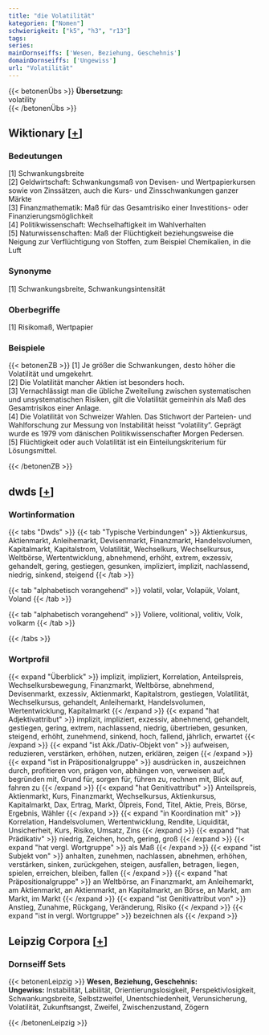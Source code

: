 ```yaml
---
title: "die Volatilität"
kategorien: ["Nomen"]
schwierigkeit: ["k5", "h3", "r13"]
tags:
series:
mainDornseiffs: ['Wesen, Beziehung, Geschehnis']
domainDornseiffs: ['Ungewiss']
url: "Volatilität"
---
```


{{< betonenÜbs >}}
**Übersetzung:**  
volatility  
{{< /betonenÜbs >}}

## Wiktionary [[+](https://de.wiktionary.org/wiki/Volatilität)]

### Bedeutungen
[1] Schwankungsbreite  
[2] Geldwirtschaft: Schwankungsmaß von Devisen- und Wertpapierkursen sowie von Zinssätzen, auch die Kurs- und Zinsschwankungen ganzer Märkte  
[3] Finanzmathematik: Maß für das Gesamtrisiko einer Investitions- oder Finanzierungsmöglichkeit  
[4] Politikwissenschaft: Wechselhaftigkeit im Wahlverhalten  
[5] Naturwissenschaften: Maß der Flüchtigkeit beziehungsweise die Neigung zur Verflüchtigung von Stoffen, zum Beispiel Chemikalien, in die Luft  

### Synonyme
[1] Schwankungsbreite, Schwankungsintensität  

### Oberbegriffe
[1] Risikomaß, Wertpapier  

### Beispiele
{{< betonenZB >}}
[1] Je größer die Schwankungen, desto höher die Volatilität und umgekehrt.  
[2] Die Volatilität mancher Aktien ist besonders hoch.  
[3] Vernachlässigt man die übliche Zweiteilung zwischen systematischen und unsystematischen Risiken, gilt die Volatilität gemeinhin als Maß des Gesamtrisikos einer Anlage.  
[4] Die Volatilität von Schweizer Wahlen. Das Stichwort der Parteien- und Wahlforschung zur Messung von Instabilität heisst “volatility”. Geprägt wurde es 1979 vom dänischen Politikwissenschafter Morgen Pedersen.  
[5] Flüchtigkeit oder auch Volatilität ist ein Einteilungskriterium für Lösungsmittel.  

{{< /betonenZB >}}


## dwds [[+](https://www.dwds.de/wb/Volatilität)]

### Wortinformation
{{< tabs "Dwds" >}}
{{< tab "Typische Verbindungen" >}}
Aktienkursus, Aktienmarkt, Anleihemarkt, Devisenmarkt, Finanzmarkt, Handelsvolumen, Kapitalmarkt, Kapitalstrom, Volatilität, Wechselkurs, Wechselkursus, Weltbörse, Wertentwicklung, abnehmend, erhöht, extrem, exzessiv, gehandelt, gering, gestiegen, gesunken, impliziert, implizit, nachlassend, niedrig, sinkend, steigend
{{< /tab >}}

{{< tab "alphabetisch vorangehend" >}}
volatil, volar, Volapük, Volant, Voland
{{< /tab >}}

{{< tab "alphabetisch vorangehend" >}}
Voliere, volitional, volitiv, Volk, volkarm
{{< /tab >}}

{{< /tabs >}}

### Wortprofil
{{< expand "Überblick" >}} implizit, impliziert, Korrelation, Anteilspreis, Wechselkursbewegung, Finanzmarkt, Weltbörse, abnehmend, Devisenmarkt, exzessiv, Aktienmarkt, Kapitalstrom, gestiegen, Volatilität, Wechselkursus, gehandelt, Anleihemarkt, Handelsvolumen, Wertentwicklung, Kapitalmarkt {{< /expand >}}
{{< expand "hat Adjektivattribut" >}} implizit, impliziert, exzessiv, abnehmend, gehandelt, gestiegen, gering, extrem, nachlassend, niedrig, übertrieben, gesunken, steigend, erhöht, zunehmend, sinkend, hoch, fallend, jährlich, erwartet {{< /expand >}}
{{< expand "ist Akk./Dativ-Objekt von" >}} aufweisen, reduzieren, verstärken, erhöhen, nutzen, erklären, zeigen {{< /expand >}}
{{< expand "ist in Präpositionalgruppe" >}} ausdrücken in, auszeichnen durch, profitieren von, prägen von, abhängen von, verweisen auf, begründen mit, Grund für, sorgen für, führen zu, rechnen mit, Blick auf, fahren zu {{< /expand >}}
{{< expand "hat Genitivattribut" >}} Anteilspreis, Aktienmarkt, Kurs, Finanzmarkt, Wechselkursus, Aktienkursus, Kapitalmarkt, Dax, Ertrag, Markt, Ölpreis, Fond, Titel, Aktie, Preis, Börse, Ergebnis, Wähler {{< /expand >}}
{{< expand "in Koordination mit" >}} Korrelation, Handelsvolumen, Wertentwicklung, Rendite, Liquidität, Unsicherheit, Kurs, Risiko, Umsatz, Zins {{< /expand >}}
{{< expand "hat Prädikativ" >}} niedrig, Zeichen, hoch, gering, groß {{< /expand >}}
{{< expand "hat vergl. Wortgruppe" >}} als Maß {{< /expand >}}
{{< expand "ist Subjekt von" >}} anhalten, zunehmen, nachlassen, abnehmen, erhöhen, verstärken, sinken, zurückgehen, steigen, ausfallen, betragen, liegen, spielen, erreichen, bleiben, fallen {{< /expand >}}
{{< expand "hat Präpositionalgruppe" >}} an Weltbörse, an Finanzmarkt, am Anleihemarkt, am Aktienmarkt, an Aktienmarkt, an Kapitalmarkt, an Börse, an Markt, am Markt, im Markt {{< /expand >}}
{{< expand "ist Genitivattribut von" >}} Anstieg, Zunahme, Rückgang, Veränderung, Risiko {{< /expand >}}
{{< expand "ist in vergl. Wortgruppe" >}} bezeichnen als {{< /expand >}}

## Leipzig Corpora [[+](https://corpora.uni-leipzig.de/en/res?word=Volatilität&corpusId=deu_newscrawl-public_2018)]

### Dornseiff Sets
{{< betonenLeipzig >}}
**Wesen, Beziehung, Geschehnis:**  
**Ungewiss:** Instabilität, Labilität, Orientierungslosigkeit, Perspektivlosigkeit, Schwankungsbreite, Selbstzweifel, Unentschiedenheit, Verunsicherung, Volatilität, Zukunftsangst, Zweifel, Zwischenzustand, Zögern  

{{< /betonenLeipzig >}}
